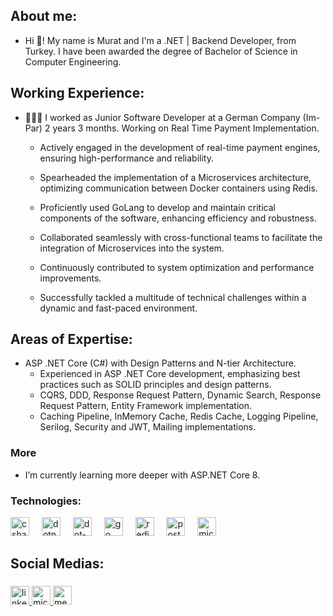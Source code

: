 ## About me:
- Hi 👋! My name is Murat and I'm a .NET | Backend Developer, from Turkey. I have been awarded the degree of Bachelor of Science in Computer Engineering.
## Working Experience:
- 🧑🏻‍💻 I worked as Junior Software Developer at a German Company (Im-Par) 2 years 3 months. Working on Real Time Payment Implementation.
  - Actively engaged in the development of real-time payment engines, ensuring high-performance and reliability.

  - Spearheaded the implementation of a Microservices architecture, optimizing communication between Docker containers using Redis.

  - Proficiently used GoLang to develop and maintain critical components of the software, enhancing efficiency and robustness.

  - Collaborated seamlessly with cross-functional teams to facilitate the integration of Microservices into the system.

  - Continuously contributed to system optimization and performance improvements.

  - Successfully tackled a multitude of technical challenges within a dynamic and fast-paced environment. 
## Areas of Expertise:
- ASP .NET Core (C#) with Design Patterns and N-tier Architecture.
  - Experienced in ASP .NET Core development, emphasizing best practices
    such as SOLID principles and design patterns.
  - CQRS, DDD, Response Request Pattern, Dynamic Search, Response Request Pattern, Entity Framework implementation.
  - Caching Pipeline, InMemory Cache, Redis Cache, Logging Pipeline, Serilog, Security and JWT, Mailing implementations.
### More
- I’m currently learning more deeper with ASP.NET Core 8.
### Technologies:
<div align="left">
   <img src="https://cdn.jsdelivr.net/gh/devicons/devicon/icons/csharp/csharp-original.svg" height="30" alt="csharp logo"  />
  <img width="12" /> 
  <img src="https://cdn.jsdelivr.net/gh/devicons/devicon/icons/dotnetcore/dotnetcore-original.svg" height="30" alt="dotnetcore logo"  />
  <img width="12" />
  <img src="https://cdn.jsdelivr.net/gh/devicons/devicon/icons/dot-net/dot-net-original.svg" height="30" alt="dot-net logo"  />
  <img width="12" />
  <img src="https://cdn.jsdelivr.net/gh/devicons/devicon/icons/go/go-original.svg" height="30" alt="go logo"  />
  <img width="12" />
  <img src="https://cdn.jsdelivr.net/gh/devicons/devicon/icons/redis/redis-original.svg" height="30" alt="redis logo"  />
  <img width="12" />
  <img src="https://cdn.jsdelivr.net/gh/devicons/devicon/icons/postgresql/postgresql-original.svg" height="30" alt="postgresql logo"  />
  <img width="12" />
  <img src="https://cdn.jsdelivr.net/gh/devicons/devicon/icons/microsoftsqlserver/microsoftsqlserver-plain.svg" height="30" alt="microsoftsqlserver logo"  />
</div>

###

<h2 align="left">Social Medias:</h2>

###

<div align="left">
  <a href="https://www.linkedin.com/in/muratsivil/" target="_blank">
    <img src="https://img.shields.io/static/v1?message=LinkedIn&logo=linkedin&label=&color=0077B5&logoColor=white&labelColor=&style=for-the-badge" height="30" alt="linkedin logo"  />
  </a>
  <a href="murat.sivil@outlook.com" target="_blank">
    <img src="https://img.shields.io/static/v1?message=Outlook&logo=microsoft-outlook&label=&color=0078D4&logoColor=white&labelColor=&style=for-the-badge" height="30" alt="microsoft-outlook logo"  />
  </a>
  <a href="https://medium.com/@muratsivil" target="_blank">
    <img src="https://img.shields.io/static/v1?message=Medium&logo=medium&label=&color=12100E&logoColor=white&labelColor=&style=for-the-badge" height="30" alt="medium logo"  />
  </a>
</div>
